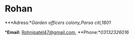 # Rohan #

***Adress:**Garden officers colony,Parsa citi,1801*

***Email:** Rohnipatel47@gmail.com,  **Phone:**03132326016*
